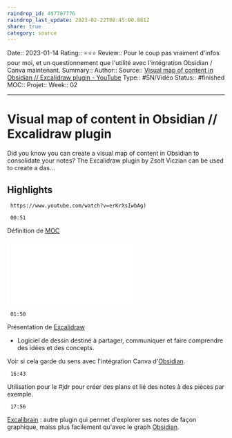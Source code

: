 ```yaml
---
raindrop_id: 497787776
raindrop_last_update: 2023-02-22T08:45:00.881Z
share: true
category: source
---
```


Date:: 2023-01-14
Rating:: ⭐⭐⭐
Review:: Pour le coup pas vraiment d'infos pour moi, et un questionnement que l'utilité avec l'intégration Obsidian / Canva maintenant.
Summary:: 
Author::
Source:: [Visual map of content in Obsidian // Excalidraw plugin - YouTube](https://www.youtube.com/watch?v=erKrXsIwbAg)
Type:: #SN/Vidéo 
Status:: #finished 
MOC::
Projet:: 
Week:: 02

***
# Visual map of content in Obsidian // Excalidraw plugin

Did you know you can create a visual map of content in Obsidian to consolidate your notes? The Excalidraw plugin by Zsolt Viczian can be used to create a das...

## Highlights

```timestamp-url 
 https://www.youtube.com/watch?v=erKrXsIwbAg)
 ```

```timestamp 
 00:51
 ```

Définition de [MOC](Carte%20de%20contenu.md)

![MOC](Carte%20de%20contenu.md)

```timestamp 
 01:50
 ```

Présentation de [Excalidraw](Excalidraw.md)
- Logiciel de dessin destiné à partager, communiquer et faire comprendre des idées et des concepts.

Voir si cela garde du sens avec l'intégration Canva d'[Obsidian](Obsidian.md).

```timestamp 
 16:43
 ```
 
Utilisation pour le #jdr pour créer des plans et lié des notes à des pièces par exemple.

```timestamp 
 17:56
 ```

[Excalibrain](Excalibrain.md) : autre plugin qui permet d'explorer ses notes de façon graphique, maiss plus facilement qu'avec le graph [Obsidian](Obsidian.md).
